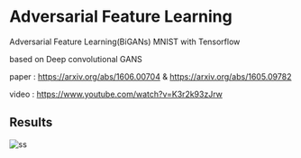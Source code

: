 # Adversarial Feature Learning

Adversarial Feature Learning(BiGANs) MNIST with Tensorflow

based on Deep convolutional GANS

paper : https://arxiv.org/abs/1606.00704 & https://arxiv.org/abs/1605.09782

video : https://www.youtube.com/watch?v=K3r2k93zJrw




## Results

![ss](https://i.imgur.com/hBnXG3F.png)
